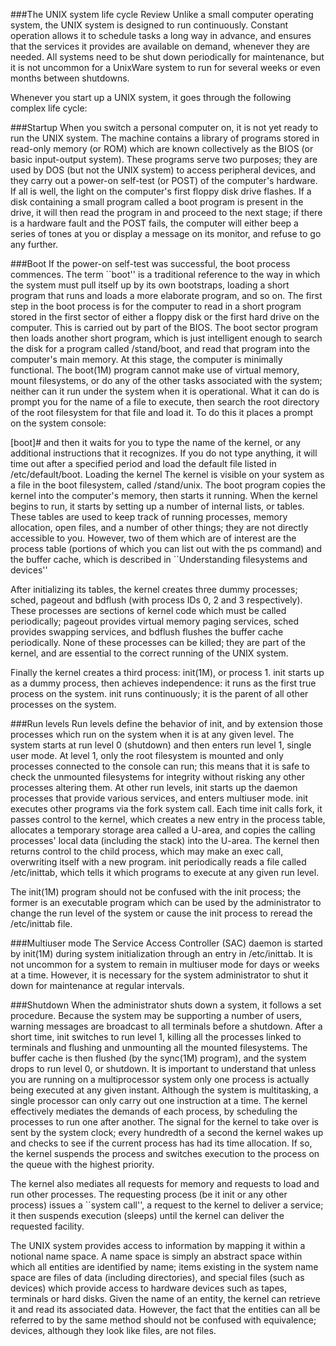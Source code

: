 ###The UNIX system life cycle Review
Unlike a small computer operating system, the UNIX system is designed to run continuously. Constant operation allows it to schedule tasks a long way in advance, and ensures that the services it provides are available on demand, whenever they are needed. All systems need to be shut down periodically for maintenance, but it is not uncommon for a UnixWare system to run for several weeks or even months between shutdowns.

Whenever you start up a UNIX system, it goes through the following complex life cycle:

###Startup
When you switch a personal computer on, it is not yet ready to run the UNIX system. The machine contains a library of programs stored in read-only memory (or ROM) which are known collectively as the BIOS (or basic input-output system). These programs serve two purposes; they are used by DOS (but not the UNIX system) to access peripheral devices, and they carry out a power-on self-test (or POST) of the computer's hardware.
If all is well, the light on the computer's first floppy disk drive flashes. If a disk containing a small program called a boot program is present in the drive, it will then read the program in and proceed to the next stage; if there is a hardware fault and the POST fails, the computer will either beep a series of tones at you or display a message on its monitor, and refuse to go any further.

###Boot
If the power-on self-test was successful, the boot process commences. The term ``boot'' is a traditional reference to the way in which the system must pull itself up by its own bootstraps, loading a short program that runs and loads a more elaborate program, and so on. The first step in the boot process is for the computer to read in a short program stored in the first sector of either a floppy disk or the first hard drive on the computer. This is carried out by part of the BIOS. The boot sector program then loads another short program, which is just intelligent enough to search the disk for a program called /stand/boot, and read that program into the computer's main memory.
At this stage, the computer is minimally functional. The boot(1M) program cannot make use of virtual memory, mount filesystems, or do any of the other tasks associated with the system; neither can it run under the system when it is operational. What it can do is prompt you for the name of a file to execute, then search the root directory of the root filesystem for that file and load it. To do this it places a prompt on the system console:

[boot]#
and then it waits for you to type the name of the kernel, or any additional instructions that it recognizes. If you do not type anything, it will time out after a specified period and load the default file listed in /etc/default/boot.
Loading the kernel
The kernel is visible on your system as a file in the boot filesystem, called /stand/unix. The boot program copies the kernel into the computer's memory, then starts it running.
When the kernel begins to run, it starts by setting up a number of internal lists, or tables. These tables are used to keep track of running processes, memory allocation, open files, and a number of other things; they are not directly accessible to you. However, two of them which are of interest are the process table (portions of which you can list out with the ps command) and the buffer cache, which is described in ``Understanding filesystems and devices''

After initializing its tables, the kernel creates three dummy processes; sched, pageout and bdflush (with process IDs 0, 2 and 3 respectively). These processes are sections of kernel code which must be called periodically; pageout provides virtual memory paging services, sched provides swapping services, and bdflush flushes the buffer cache periodically. None of these processes can be killed; they are part of the kernel, and are essential to the correct running of the UNIX system.

Finally the kernel creates a third process: init(1M), or process 1. init starts up as a dummy process, then achieves independence: it runs as the first true process on the system. init runs continuously; it is the parent of all other processes on the system.

###Run levels
Run levels define the behavior of init, and by extension those processes which run on the system when it is at any given level. The system starts at run level 0 (shutdown) and then enters run level 1, single user mode. At level 1, only the root filesystem is mounted and only processes connected to the console can run; this means that it is safe to check the unmounted filesystems for integrity without risking any other processes altering them. At other run levels, init starts up the daemon processes that provide various services, and enters multiuser mode.
init executes other programs via the fork system call. Each time init calls fork, it passes control to the kernel, which creates a new entry in the process table, allocates a temporary storage area called a U-area, and copies the calling processes' local data (including the stack) into the U-area. The kernel then returns control to the child process, which may make an exec call, overwriting itself with a new program. init periodically reads a file called /etc/inittab, which tells it which programs to execute at any given run level.

The init(1M) program should not be confused with the init process; the former is an executable program which can be used by the administrator to change the run level of the system or cause the init process to reread the /etc/inittab file.

###Multiuser mode
The Service Access Controller (SAC) daemon is started by init(1M) during system initialization through an entry in /etc/inittab.
It is not uncommon for a system to remain in multiuser mode for days or weeks at a time. However, it is necessary for the system administrator to shut it down for maintenance at regular intervals.

###Shutdown
When the administrator shuts down a system, it follows a set procedure. Because the system may be supporting a number of users, warning messages are broadcast to all terminals before a shutdown. After a short time, init switches to run level 1, killing all the processes linked to terminals and flushing and unmounting all the mounted filesystems. The buffer cache is then flushed (by the sync(1M) program), and the system drops to run level 0, or shutdown.
It is important to understand that unless you are running on a multiprocessor system only one process is actually being executed at any given instant. Although the system is multitasking, a single processor can only carry out one instruction at a time.
The kernel effectively mediates the demands of each process, by scheduling the processes to run one after another. The signal for the kernel to take over is sent by the system clock; every hundredth of a second the kernel wakes up and checks to see if the current process has had its time allocation. If so, the kernel suspends the process and switches execution to the process on the queue with the highest priority.

The kernel also mediates all requests for memory and requests to load and run other processes. The requesting process (be it init or any other process) issues a ``system call'', a request to the kernel to deliver a service; it then suspends execution (sleeps) until the kernel can deliver the requested facility.

The UNIX system provides access to information by mapping it within a notional name space. A name space is simply an abstract space within which all entities are identified by name; items existing in the system name space are files of data (including directories), and special files (such as devices) which provide access to hardware devices such as tapes, terminals or hard disks. Given the name of an entity, the kernel can retrieve it and read its associated data. However, the fact that the entities can all be referred to by the same method should not be confused with equivalence; devices, although they look like files, are not files.
